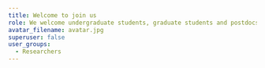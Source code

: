 ```yaml
---
title: Welcome to join us
role: We welcome undergraduate students, graduate students and postdocs
avatar_filename: avatar.jpg
superuser: false
user_groups:
  - Researchers
---
```

